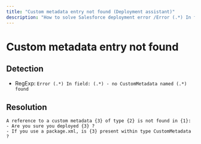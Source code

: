 ```yaml
---
title: "Custom metadata entry not found (Deployment assistant)"
description: "How to solve Salesforce deployment error /Error (.*) In field: (.*) - no CustomMetadata named (.*) found/gm"
---
```

<!-- markdownlint-disable MD013 -->
# Custom metadata entry not found

## Detection

- RegExp: `Error (.*) In field: (.*) - no CustomMetadata named (.*) found`

## Resolution

```shell
A reference to a custom metadata {3} of type {2} is not found in {1}:
- Are you sure you deployed {3} ?
- If you use a package.xml, is {3} present within type CustomMetadata ?

```
